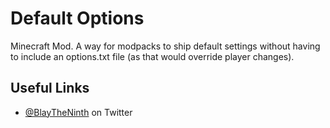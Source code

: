Default Options
=================

Minecraft Mod. A way for modpacks to ship default settings without having to include an options.txt file (as that would override player changes).

## Useful Links
* [@BlayTheNinth](https://twitter.com/BlayTheNinth) on Twitter
